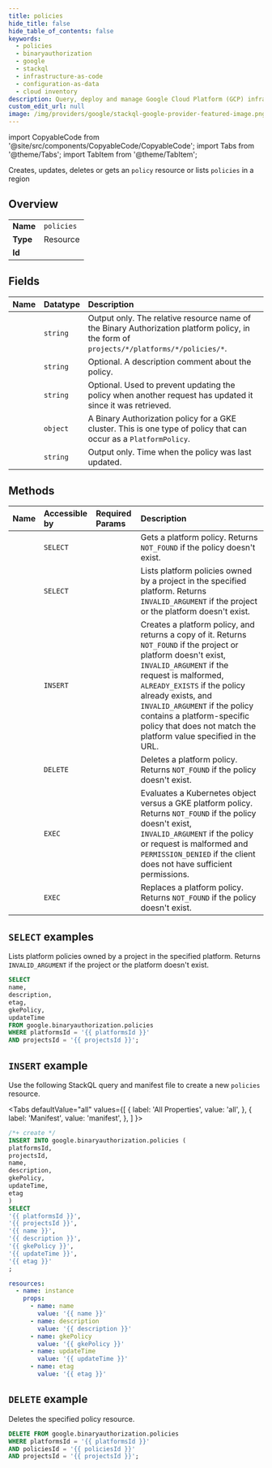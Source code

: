 ```yaml
---
title: policies
hide_title: false
hide_table_of_contents: false
keywords:
  - policies
  - binaryauthorization
  - google
  - stackql
  - infrastructure-as-code
  - configuration-as-data
  - cloud inventory
description: Query, deploy and manage Google Cloud Platform (GCP) infrastructure and resources using SQL
custom_edit_url: null
image: /img/providers/google/stackql-google-provider-featured-image.png
---
```


import CopyableCode from '@site/src/components/CopyableCode/CopyableCode';
import Tabs from '@theme/Tabs';
import TabItem from '@theme/TabItem';

Creates, updates, deletes or gets an <code>policy</code> resource or lists <code>policies</code> in a region

## Overview
<table><tbody>
<tr><td><b>Name</b></td><td><code>policies</code></td></tr>
<tr><td><b>Type</b></td><td>Resource</td></tr>
<tr><td><b>Id</b></td><td><CopyableCode code="google.binaryauthorization.policies" /></td></tr>
</tbody></table>

## Fields
| Name | Datatype | Description |
|:-----|:---------|:------------|
| <CopyableCode code="name" /> | `string` | Output only. The relative resource name of the Binary Authorization platform policy, in the form of `projects/*/platforms/*/policies/*`. |
| <CopyableCode code="description" /> | `string` | Optional. A description comment about the policy. |
| <CopyableCode code="etag" /> | `string` | Optional. Used to prevent updating the policy when another request has updated it since it was retrieved. |
| <CopyableCode code="gkePolicy" /> | `object` | A Binary Authorization policy for a GKE cluster. This is one type of policy that can occur as a `PlatformPolicy`. |
| <CopyableCode code="updateTime" /> | `string` | Output only. Time when the policy was last updated. |

## Methods
| Name | Accessible by | Required Params | Description |
|:-----|:--------------|:----------------|:------------|
| <CopyableCode code="get" /> | `SELECT` | <CopyableCode code="platformsId, policiesId, projectsId" /> | Gets a platform policy. Returns `NOT_FOUND` if the policy doesn't exist. |
| <CopyableCode code="list" /> | `SELECT` | <CopyableCode code="platformsId, projectsId" /> | Lists platform policies owned by a project in the specified platform. Returns `INVALID_ARGUMENT` if the project or the platform doesn't exist. |
| <CopyableCode code="create" /> | `INSERT` | <CopyableCode code="platformsId, projectsId" /> | Creates a platform policy, and returns a copy of it. Returns `NOT_FOUND` if the project or platform doesn't exist, `INVALID_ARGUMENT` if the request is malformed, `ALREADY_EXISTS` if the policy already exists, and `INVALID_ARGUMENT` if the policy contains a platform-specific policy that does not match the platform value specified in the URL. |
| <CopyableCode code="delete" /> | `DELETE` | <CopyableCode code="platformsId, policiesId, projectsId" /> | Deletes a platform policy. Returns `NOT_FOUND` if the policy doesn't exist. |
| <CopyableCode code="evaluate" /> | `EXEC` | <CopyableCode code="policiesId, projectsId" /> | Evaluates a Kubernetes object versus a GKE platform policy. Returns `NOT_FOUND` if the policy doesn't exist, `INVALID_ARGUMENT` if the policy or request is malformed and `PERMISSION_DENIED` if the client does not have sufficient permissions. |
| <CopyableCode code="replace_platform_policy" /> | `EXEC` | <CopyableCode code="platformsId, policiesId, projectsId" /> | Replaces a platform policy. Returns `NOT_FOUND` if the policy doesn't exist. |

## `SELECT` examples

Lists platform policies owned by a project in the specified platform. Returns `INVALID_ARGUMENT` if the project or the platform doesn't exist.

```sql
SELECT
name,
description,
etag,
gkePolicy,
updateTime
FROM google.binaryauthorization.policies
WHERE platformsId = '{{ platformsId }}'
AND projectsId = '{{ projectsId }}'; 
```

## `INSERT` example

Use the following StackQL query and manifest file to create a new <code>policies</code> resource.

<Tabs
    defaultValue="all"
    values={[
        { label: 'All Properties', value: 'all', },
        { label: 'Manifest', value: 'manifest', },
    ]
}>
<TabItem value="all">

```sql
/*+ create */
INSERT INTO google.binaryauthorization.policies (
platformsId,
projectsId,
name,
description,
gkePolicy,
updateTime,
etag
)
SELECT 
'{{ platformsId }}',
'{{ projectsId }}',
'{{ name }}',
'{{ description }}',
'{{ gkePolicy }}',
'{{ updateTime }}',
'{{ etag }}'
;
```
</TabItem>
<TabItem value="manifest">

```yaml
resources:
  - name: instance
    props:
      - name: name
        value: '{{ name }}'
      - name: description
        value: '{{ description }}'
      - name: gkePolicy
        value: '{{ gkePolicy }}'
      - name: updateTime
        value: '{{ updateTime }}'
      - name: etag
        value: '{{ etag }}'

```
</TabItem>
</Tabs>

## `DELETE` example

Deletes the specified policy resource.

```sql
DELETE FROM google.binaryauthorization.policies
WHERE platformsId = '{{ platformsId }}'
AND policiesId = '{{ policiesId }}'
AND projectsId = '{{ projectsId }}';
```
